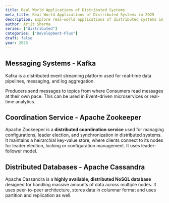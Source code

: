 ```yaml
---
title: Real World Applications of Distributed Systems
meta_title: Real World Applications of Distributed Systems in 2025
description: Explore real-world applications of distributed systems in fields like cloud computing, blockchain, and big data. Understand their impact on modern technology in 2025.
author: Arjit Sharma
series: ["distributed"]
categories: ["Development-Plus"]
draft: false
year: 2025
---
```


## Messaging Systems - Kafka

Kafka is a distributed event streaming platform used for real-time data pipelines, messaging, and log aggregation.

Producers send messages to topics from where Consumers read messages at their own pace. 
This can be used in Event-driven microservices or real-time analytics.

## Coordination Service -  Apache Zookeeper

Apache Zookeeper is a **distributed coordination service** used for managing configurations, leader election, and synchronization in distributed systems.
It maintains a heirarchial key-value store, where clients connect to its nodes for leader election, locking or configuration management. It uses leader-follower model.

## Distributed Databases - Apache Cassandra

Apache Cassandra is a **highly available, distributed NoSQL database** designed for handling massive amounts of data across multiple nodes.
It uses peer-to-peer architecture, stores data in columnar format and uses partition and replication as well.